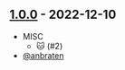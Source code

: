 ## [1.0.0](https://github.com/anbraten/test-ready-release-go/releases/tag/1.0.0) - 2022-12-10

* MISC
  * :cat: (#2)
* [@anbraten](https://github.com/anbraten)
